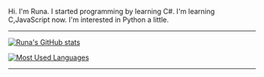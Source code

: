 Hi. I'm Runa. I started programming by learning C#. I'm learning C,JavaScript now. I'm interested in Python a little.

___
 
[![Runa's GitHub stats](https://github-readme-stats.vercel.app/api?username=Runa-chama&theme=vue-dark&show_icons=true)](https://github.com/Runa-chama/github-readme-stats)

[![Most Used Languages](https://github-readme-stats.vercel.app/api/top-langs/?username=Runa-chama&theme=vue-dark&show_icons=true&layout=compact)](https://github.com/Runa-chama/github-readme-stats)
___
